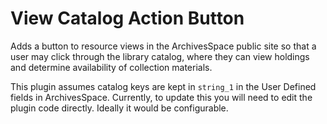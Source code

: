 # View Catalog Action Button

Adds a button to resource views in the ArchivesSpace public site so that a user may click through the library catalog, where they can view holdings and determine availability of collection materials.

This plugin assumes catalog keys are kept in `string_1` in the User Defined fields in ArchivesSpace. Currently, to update this you will need to edit the plugin code directly. Ideally it would be configurable.
